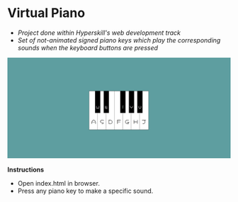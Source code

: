 # Virtual Piano
 * _Project done within Hyperskill's web development track_
 * _Set of not-animated signed piano keys which play the corresponding sounds when the keyboard buttons are pressed_
 
 ![demo](piano.jpg)

**Instructions**

- Open index.html in browser.  
- Press any piano key to make a specific sound.
